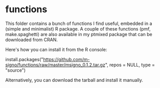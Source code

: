 # functions
This folder contains a bunch of functions I find useful, embedded in a (simple and minimalist) R package. A couple of these functions (pmf, make.spaghetti) are also available in my ptmixed package that can be downloaded from CRAN.

Here's how you can install it from the R console:

install.packages("https://github.com/m-signo/functions/raw/master/msigno_0.1.2.tar.gz", repos = NULL, type = "source")

Alternatively, you can download the tarball and install it manually.
